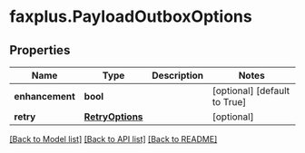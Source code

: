# faxplus.PayloadOutboxOptions


## Properties

Name | Type | Description | Notes
------------ | ------------- | ------------- | -------------
**enhancement** | **bool** |  | [optional] [default to True]
**retry** | [**RetryOptions**](RetryOptions.md) |  | [optional] 

[[Back to Model list]](../README.md#documentation-for-models) [[Back to API list]](../README.md#documentation-for-api-endpoints) [[Back to README]](../README.md)

